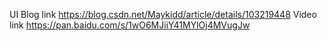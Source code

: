 UI
Blog link
https://blog.csdn.net/Maykidd/article/details/103219448
Video link 
https://pan.baidu.com/s/1wO6MJiiY41MYlOj4MVugJw
